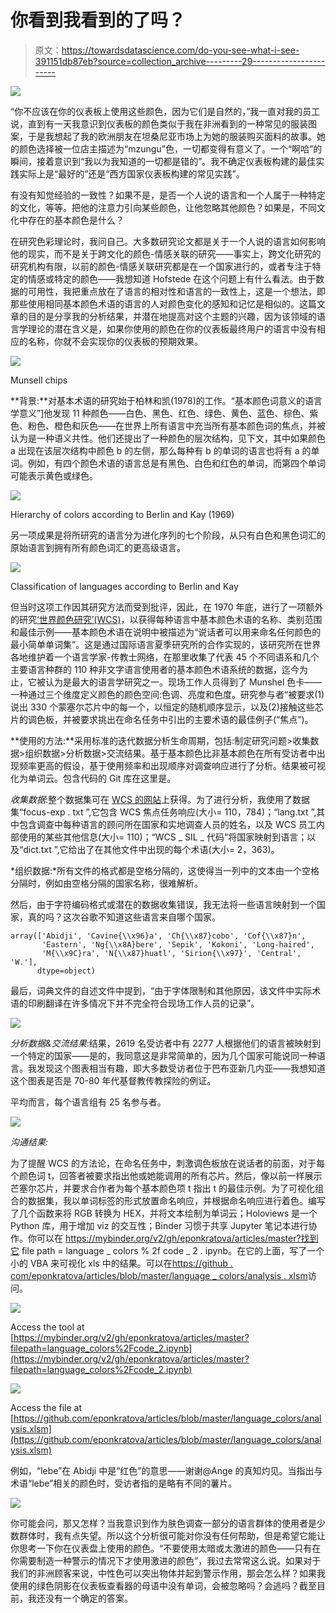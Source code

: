 # 你看到我看到的了吗？

> 原文：<https://towardsdatascience.com/do-you-see-what-i-see-391151db87eb?source=collection_archive---------29----------------------->

![](img/c59f9dd46dc99fe383383c37610b06a2.png)

“你不应该在你的仪表板上使用这些颜色，因为它们是自然的，”我一直对我的员工说，直到有一天我意识到仪表板的颜色类似于我在非洲看到的一种常见的服装图案，于是我想起了我的欧洲朋友在坦桑尼亚市场上为她的服装购买面料的故事。她的颜色选择被一位店主描述为“mzungu”色，一切都变得有意义了。一个“啊哈”的瞬间，接着意识到“我以为我知道的一切都是错的”。我不确定仪表板构建的最佳实践实际上是“最好的”还是“西方国家仪表板构建的常见实践”。

有没有知觉经验的一致性？如果不是，是否一个人说的语言和一个人属于一种特定的文化，等等。把他的注意力引向某些颜色，让他忽略其他颜色？如果是，不同文化中存在的基本颜色是什么？

在研究色彩理论时，我问自己。大多数研究论文都是关于一个人说的语言如何影响他的现实，而不是关于跨文化的颜色-情感关联的研究——事实上，跨文化研究的研究机构有限，以前的颜色-情感关联研究都是在一个国家进行的，或者专注于特定的情感或特定的颜色——我想知道 Hofstede 在这个问题上有什么看法。由于数据的可用性，我把重点放在了语言的相对性和语言的一致性上，这是一个想法，即那些使用相同基本颜色术语的语言的人对颜色变化的感知和记忆是相似的。这篇文章的目的是分享我的分析结果，并潜在地提高对这个主题的兴趣，因为该领域的语言学理论的潜在含义是，如果你使用的颜色在你的仪表板最终用户的语言中没有相应的名称，你就不会实现你的仪表板的预期效果。

![](img/d7c3d9c088c9b8e43197c52c6614d6b6.png)

Munsell chips

**背景:**对基本术语的研究始于柏林和凯(1978)的工作。“基本颜色词意义的语言学意义”]他发现 11 种颜色——白色、黑色、红色、绿色、黄色、蓝色、棕色、紫色、粉色、橙色和灰色——在世界上所有语言中充当所有基本颜色词的焦点，并被认为是一种语义共性。他们还提出了一种颜色的层次结构，见下文，其中如果颜色 a 出现在该层次结构中颜色 b 的左侧，那么每种有 b 的单词的语言也将有 a 的单词。例如，有四个颜色术语的语言总是有黑色、白色和红色的单词，而第四个单词可能表示黄色或绿色。

![](img/4305bb4a7a8168e542daf729ebbb9edc.png)

Hierarchy of colors according to Berlin and Kay (1969)

另一项成果是将所研究的语言分为进化序列的七个阶段，从只有白色和黑色词汇的原始语言到拥有所有颜色词汇的更高级语言。

![](img/39baba69fafbbd155a9279e78ecc0a89.png)

Classification of languages according to Berlin and Kay

但当时这项工作因其研究方法而受到批评，因此，在 1970 年底，进行了一项额外的研究[‘世界颜色研究’(WCS)](http://www1.icsi.berkeley.edu/wcs/data.html)，以获得每种语言中基本颜色术语的名称、类别范围和最佳示例——基本颜色术语在说明中被描述为“说话者可以用来命名任何颜色的最小简单单词集”。这是通过国际语言夏季研究所的合作实现的，该研究所在世界各地维护着一个语言学家-传教士网络，在那里收集了代表 45 个不同语系和几个主要语言种群的 110 种非文字语言使用者的基本颜色术语系统的数据，迄今为止，它被认为是最大的语言学研究之一。现场工作人员得到了 Munshel 色卡——一种通过三个维度定义颜色的颜色空间:色调、亮度和色度。研究参与者“被要求(1)说出 330 个蒙塞尔芯片中的每一个，以恒定的随机顺序显示，以及(2)接触这些芯片的调色板，并被要求挑出在命名任务中引出的主要术语的最佳例子(“焦点”)。

**使用的方法:**采用标准的迭代数据分析生命周期，包括:制定研究问题>收集数据>组织数据>分析数据>交流结果。基于基本颜色比非基本颜色在所有受访者中出现频率更高的假设，基于使用频率和出现顺序对调查响应进行了分析。结果被可视化为单词云。包含代码的 Git 库在这里是。

*收集数据*:整个数据集可在 [WCS 的网站](http://www1.icsi.berkeley.edu/wcs/data.html)上获得。为了进行分析，我使用了数据集“focus-exp . txt ”,它包含 WCS 焦点任务响应(大小= 110，784)；“lang.txt ”,其中包含调查中每种语言的顾问所在国家和实地调查人员的姓名，以及 WCS 员工内部使用的某些其他信息(大小= 110)；“WCS _ SIL _ 代码”将国家映射到语言；以及“dict.txt ”,它给出了在其他文件中出现的每个术语(大小= 2，363)。

*组织数据:*所有文件的格式都是空格分隔的，这使得当一列中的文本由一个空格分隔时，例如由空格分隔的国家名称，很难解析。

然后，由于字符编码格式或潜在的数据收集错误，我无法将一些语言映射到一个国家，真的吗？这次谷歌不知道这些语言来自哪个国家。

```
array(['Abidji', 'Cavine{\\x96}a', 'Ch{\\x87}cobo', 'Cof{\\x87}n',
       'Eastern', 'Ng{\\x8A}bere', 'Sepik', 'Kokoni', 'Long-haired',
       'M{\\x9C}ra', 'N{\\x87}huatl', 'Sirion{\\x97}', 'Central', 'W.'],
      dtype=object)
```

最后，词典文件的自述文件中提到，“由于字体限制和其他原因，该文件中实际术语的印刷翻译在许多情况下并不完全符合现场工作人员的记录”。

![](img/2df85eb89605f7ac24cb97cfb22aab9c.png)

*分析数据&交流结果*:结果，2619 名受访者中有 2277 人根据他们的语言被映射到一个特定的国家——是的，我同意这是非常简单的，因为几个国家可能说同一种语言。我发现这个图表相当有趣，即大多数受访者位于巴布亚新几内亚——我想知道这个图表是否是 70-80 年代基督教传教探险的例证。

平均而言，每个语言组有 25 名参与者。

![](img/df8b91a788510e853e0560806cc684cb.png)

*沟通结果:*

为了提醒 WCS 的方法论，在命名任务中，刺激调色板放在说话者的前面，对于每个颜色词 t，回答者被要求指出他或她能调用的所有芯片。然后，像以前一样展示芒塞尔芯片，并要求合作者为每个基本颜色项 t 指出 t 的最佳示例。为了可视化组合的数据集，我以单词标签的形式放置命名响应，并根据命名响应进行着色。编写了几个函数来将 RGB 转换为 HEX，并将文本绘制为单词云；Holoviews 是一个 Python 库，用于增加 viz 的交互性；Binder 习惯于共享 Jupyter 笔记本进行协作。你可以在 https://mybinder.org/v2/gh/eponkratova/articles/master?找到它 file path = language _ colors % 2f code _ 2 . ipynb。在它的上面，写了一个小的 VBA 来可视化 xls 中的结果。可以在[https://github . com/eponkratova/articles/blob/master/language _ colors/analysis . xlsm](https://github.com/eponkratova/articles/blob/master/language_colors/analysis.xlsm)访问。

![](img/a27dbbc8031f13da906ecc4a92e66837.png)

Access the tool at [https://mybinder.org/v2/gh/eponkratova/articles/master?filepath=language_colors%2Fcode_2.ipynb](https://mybinder.org/v2/gh/eponkratova/articles/master?filepath=language_colors%2Fcode_2.ipynb)

![](img/0d2f5c17210aad57ac93daf0f1ccba97.png)

Access the file at [https://github.com/eponkratova/articles/blob/master/language_colors/analysis.xlsm](https://github.com/eponkratova/articles/blob/master/language_colors/analysis.xlsm)

例如，“lebe”在 Abidji 中是“红色”的意思——谢谢@Ange 的真知灼见。当指出与术语“lebe”相关的颜色时，受访者指的是略有不同的薯片。

![](img/38cfe168c41118a777a60ca24a14378c.png)

你可能会问，那又怎样？当我意识到作为肤色调查一部分的语言群体的使用者是少数群体时，我有点失望。所以这个分析很可能对你没有任何帮助，但是希望它能让你思考一下你在仪表盘上使用的颜色。“不要使用太暗或太激进的颜色——只有在你需要制造一种警示的情况下才使用激进的颜色”，我过去常常这么说。如果对于我们的非洲顾客来说，中性色可以突出物体并起到警示作用，那会怎么样？如果我使用的绿色阴影在仪表板查看器的母语中没有单词，会被忽略吗？会逃吗？截至目前，我还没有一个确定的答案。
